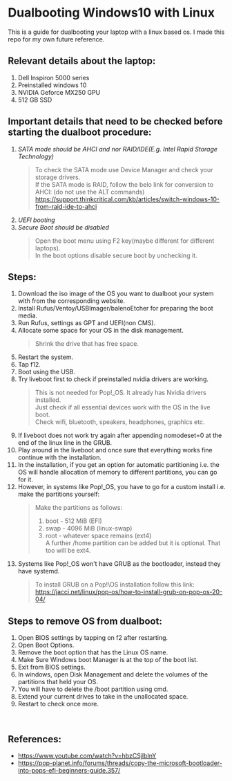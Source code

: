# Dualbooting Windows10 with Linux

This is a guide for dualbooting your laptop with a linux based os. I made this repo for my own future reference. 

## Relevant details about the laptop:  
1. Dell Inspiron 5000 series
2. Preinstalled windows 10
3. NVIDIA Geforce MX250 GPU
4. 512 GB SSD

## Important details that need to be checked before starting the dualboot procedure:  
1. _SATA mode should be AHCI and nor RAID/IDE(E.g. Intel Rapid Storage Technology)_  
    >To check the SATA mode use Device Manager and check your storage drivers.</br>
    >If the SATA mode is RAID, follow the belo link for conversion to AHCI: (do not use the ALT commands)</br>
    >https://support.thinkcritical.com/kb/articles/switch-windows-10-from-raid-ide-to-ahci
2. _UEFI booting_
3. _Secure Boot should be disabled_
    >Open the boot menu using F2 key(maybe different for different laptops).</br>
    >In the boot options disable secure boot by unchecking it.

## Steps:  
1. Download the iso image of the OS you want to dualboot your system with from the corresponding website.
2. Install Rufus/Ventoy/USBImager/balenoEtcher for preparing the boot media.
3. Run Rufus, settings as GPT and UEFI(non CMS).
4. Allocate some space for your OS in the disk management. 
    >Shrink the drive that has free space.
5. Restart the system.
6. Tap f12.
7. Boot using the USB.
8. Try liveboot first to check if preinstalled nvidia drivers are working.
    >This is not needed for Pop!\_OS. It already has Nvidia drivers installed.</br>
    >Just check if all essential devices work with the OS in the live boot.</br> 
    >Check wifi, bluetooth, speakers, headphones, graphics etc.
9. If liveboot does not work try again after appending nomodeset=0 at the end of the linux line in the GRUB.
10. Play around in the liveboot and once sure that everything works fine continue with the installation.
11. In the installation, if you get an option for automatic partitioning i.e. the OS will handle allocation of memory to different partitions, you can go for it.
12. However, in systems like Pop!\_OS, you have to go for a custom install i.e. make the partitions yourself:
    >Make the partitions as follows:</br>
    >1. boot - 512 MiB (EFI)
    >2. swap - 4096 MiB (linux-swap)
    >3. root - whatever space remains (ext4)</br>
    >A further /home partition can be added but it is optional. That too will be ext4.  
13. Systems like Pop!\_OS won't have GRUB as the bootloader, instead they have systemd. 
    >To install GRUB on a Pop!\OS installation follow this link:</br>
    >https://jacci.net/linux/pop-os/how-to-install-grub-on-pop-os-20-04/ 

## Steps to remove OS from dualboot:
1. Open BIOS settings by tapping on f2 after restarting.
2. Open Boot Options.
3. Remove the boot option that has the Linux OS name.
4. Make Sure Windows boot Manager is at the top of the boot list.
5. Exit from BIOS settings.
6. In windows, open Disk Management and delete the volumes of the partitions that held your OS.
7. You will have to delete the /boot partition using cmd.
8. Extend your current drives to take in the unallocated space.
9. Restart to check once more.  
</br>

## References:  
- https://www.youtube.com/watch?v=hbzCSjlbInY
- https://pop-planet.info/forums/threads/copy-the-microsoft-bootloader-into-pops-efi-beginners-guide.357/  
